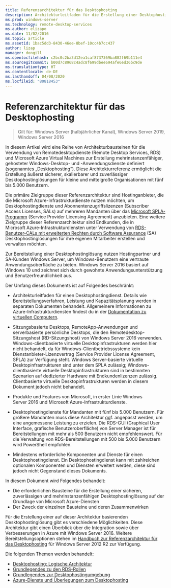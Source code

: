 ```yaml
---
title: Referenzarchitektur für das Desktophosting
description: Architekturleitfaden für die Erstellung einer Desktophostinglösung mit RDS und Azure
ms.prod: windows-server
ms.technology: remote-desktop-services
ms.author: elizapo
ms.date: 11/02/2016
ms.topic: article
ms.assetid: 1bac5dd3-8430-46ee-8bef-10cc4b7cc437
author: lizap
manager: dongill
ms.openlocfilehash: c2bc0c2ba3d12ea1caf8737369ba882f69b111e4
ms.sourcegitcommit: b00d7c8968c4adc8f699dbee694afe6ed36bc9de
ms.translationtype: HT
ms.contentlocale: de-DE
ms.lasthandoff: 04/08/2020
ms.locfileid: "80818453"
---
```

# <a name="desktop-hosting-reference-architecture"></a>Referenzarchitektur für das Desktophosting

>Gilt für: Windows Server (halbjährlicher Kanal), Windows Server 2019, Windows Server 2016

In diesem Artikel wird eine Reihe von Architekturbausteinen für die Verwendung von Remotedesktopdienste (Remote Desktop Services, RDS) und Microsoft Azure Virtual Machines zur Erstellung mehrinstanzenfähiger, gehosteter Windows-Desktop- und -Anwendungsdienste definiert (sogenanntes „Desktophosting“). Diese Architekturreferenz ermöglicht die Erstellung äußerst sicherer, skalierbarer und zuverlässiger Desktophostinglösungen für kleine und mittelgroße Organisationen mit fünf bis 5.000 Benutzern.    
  
Die primäre Zielgruppe dieser Referenzarchitektur sind Hostinganbieter, die die Microsoft Azure-Infrastrukturdienste nutzen möchten, um Desktophostingdienste und Abonnentenzugriffslizenzen (Subscriber Access Licenses, SALs) auf mehreren Mandanten über das [Microsoft SPLA-Programm](https://www.microsoft.com/hosting/en/us/licensing/splabenefits.aspx) (Service Provider Licensing Agreement) anzubieten. Eine weitere Zielgruppe dieser Referenzarchitektur sind Endkunden, die in Microsoft Azure-Infrastrukturdiensten unter Verwendung von [RDS-Benutzer-CALs mit erweiterten Rechten durch Software Assurance](https://download.microsoft.com/download/6/B/A/6BA3215A-C8B5-4AD1-AA8E-6C93606A4CFB/Windows_Server_2012_R2_Remote_Desktop_Services_Licensing_Datasheet.pdf) (SA) Desktophostinglösungen für ihre eigenen Mitarbeiter erstellen und verwalten möchten.   
  
Zur Bereitstellung einer Desktophostinglösung nutzen Hostingpartner und SA-Kunden Windows Server, um Windows-Benutzern eine vertraute Anwendungsoberfläche zu bieten. Windows Server 2016 basiert auf Windows 10 und zeichnet sich durch gewohnte Anwendungsunterstützung und Benutzerfreundlichkeit aus.    
  
Der Umfang dieses Dokuments ist auf Folgendes beschränkt:   
  
* Architekturleitfaden für einen Desktophostingdienst. Details wie Bereitstellungsverfahren, Leistung und Kapazitätsplanung werden in separaten Dokumenten behandelt. Allgemeinere Informationen zu Azure-Infrastrukturdiensten findest du in der [Dokumentation zu virtuellen Computern](https://azure.microsoft.com/documentation/services/virtual-machines/).   
  
* Sitzungsbasierte Desktops, RemoteApp-Anwendungen und serverbasierte persönliche Desktops, die den Remotedesktop-Sitzungshost (RD-Sitzungshost) von Windows Server 2016 verwenden. Windows-clientbasierte virtuelle Desktopinfrastrukturen werden hier nicht behandelt, da für Windows-Clientbetriebssysteme kein Dienstanbieter-Lizenzvertrag (Service Provider License Agreement, SPLA) zur Verfügung steht. Windows Server-basierte virtuelle Desktopinfrastrukturen sind unter dem SPLA zulässig; Windows-clientbasierte virtuelle Desktopinfrastrukturen sind in bestimmten Szenarien auf dedizierter Hardware mit Endkundenlizenzen zulässig. Clientbasierte virtuelle Desktopinfrastrukturen werden in diesem Dokument jedoch nicht behandelt.   
  
* Produkte und Features von Microsoft, in erster Linie Windows Server 2016 und Microsoft Azure-Infrastrukturdienste.   
  
* Desktophostingdienste für Mandanten mit fünf bis 5.000 Benutzern.   Für größere Mandanten muss diese Architektur ggf. angepasst werden, um eine angemessene Leistung zu erzielen. Die RDS-GUI (Graphical User Interface, grafische Benutzeroberfläche) von Server Manager ist für Bereitstellungen mit mehr als 500 Benutzern nicht empfehlenswert. Für die Verwaltung von RDS-Bereitstellungen mit 500 bis 5.000 Benutzern wird PowerShell empfohlen.   
  
* Mindestens erforderliche Komponenten und Dienste für einen Desktophostingdienst. Ein Desktophostingdienst kann mit zahlreichen optionalen Komponenten und Diensten erweitert werden, diese sind jedoch nicht Gegenstand dieses Dokuments.    
  
In diesem Dokument wird Folgendes behandelt:   
- Die erforderlichen Bausteine für die Erstellung einer sicheren, zuverlässigen und mehrinstanzenfähigen Desktophostinglösung auf der Grundlage von Microsoft Azure-Diensten  
- Der Zweck der einzelnen Bausteine und deren Zusammenwirken  
  
Für die Erstellung einer auf dieser Architektur basierenden Desktophostinglösung gibt es verschiedene Möglichkeiten. Diese Architektur gibt einen Überblick über die Integration sowie über Verbesserungen in Azure mit Windows Server 2016. Weitere Bereitstellungsoptionen stehen im [Handbuch zur Referenzarchitektur für das Desktophosting](https://go.microsoft.com/fwlink/p/?LinkId=517389) für Windows Server 2012 R2 zur Verfügung.    
  
Die folgenden Themen werden behandelt:  
- [Desktophosting: Logische Architektur](Desktop-hosting-logical-architecture.md)  
- [Grundlegendes zu den RDS-Rollen](Understanding-RDS-roles.md)
- [Grundlegendes zur Desktophostingumgebung](Understanding-the-desktop-hosting-environment.md)  
- [Azure-Dienste und Überlegungen zum Desktophosting](Azure-services-and-considerations-for-desktop-hosting.md)
  
 


